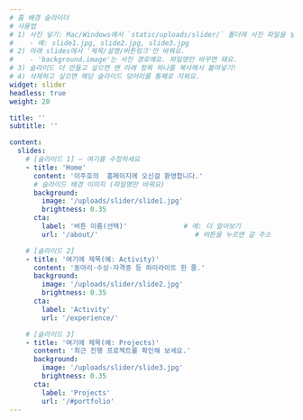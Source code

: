 ```yaml
---
# 홈 배경 슬라이더
# 사용법
# 1) 사진 넣기: Mac/Windows에서 `static/uploads/slider/` 폴더에 사진 파일을 넣어요.
#    - 예: slide1.jpg, slide2.jpg, slide3.jpg
# 2) 아래 slides에서 '제목/설명/버튼링크'만 바꿔요.
#    - 'background.image'는 사진 경로예요. 파일명만 바꾸면 돼요.
# 3) 슬라이드 더 만들고 싶으면 맨 아래 항목 하나를 복사해서 붙여넣기!
# 4) 삭제하고 싶으면 해당 슬라이드 덩어리를 통째로 지워요.
widget: slider
headless: true
weight: 20

title: ''
subtitle: ''

content:
  slides:
    # [슬라이드 1] — 여기를 수정하세요
    - title: 'Home'
      content: '이주호의  홈페이지에 오신걸 환영합니다.'
      # 슬라이드 배경 이미지 (파일명만 바꿔요)
      background:
        image: '/uploads/slider/slide1.jpg'  
        brightness: 0.35                    
      cta:
        label: '버튼 이름(선택)'              # 예: 더 알아보기
        url: '/about/'                        # 버튼을 누르면 갈 주소

    # [슬라이드 2]
    - title: '여기에 제목(예: Activity)'
      content: '동아리·수상·자격증 등 하이라이트 한 줄.'
      background:
        image: '/uploads/slider/slide2.jpg'
        brightness: 0.35
      cta:
        label: 'Activity'
        url: '/experience/'

    # [슬라이드 3]
    - title: '여기에 제목(예: Projects)'
      content: '최근 진행 프로젝트를 확인해 보세요.'
      background:
        image: '/uploads/slider/slide3.jpg'
        brightness: 0.35
      cta:
        label: 'Projects'
        url: '/#portfolio'
---
```

